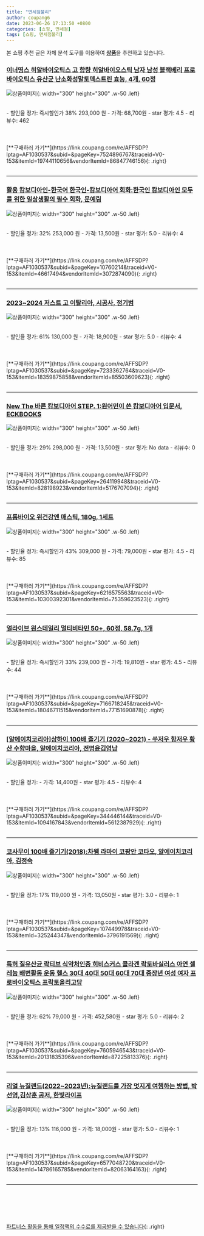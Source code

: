 ```yaml
---
title: "면세점불리"
author: coupang6
date: 2023-06-26 17:13:50 +0800
categories: [쇼핑, 면세점]
tags: [쇼핑, 면세점불리]
---
```


본 쇼핑 추천 글은 자체 분석 도구를 이용하여 [**상품**](https://link.coupang.com/a/bao1ui)을 추천하고 있습니다.

### [이너띵스 히알바이오틱스 고 함량 히알바이오스틱 남자 남성 블랙베리 프로바이오틱스 유산균 난소화성말토덱스트린 효능, 4개, 60정](https://link.coupang.com/re/AFFSDP?lptag=AF1030537&subid=&pageKey=7524896767&traceid=V0-153&itemId=19744110656&vendorItemId=86847746156)

![상품이미지](https://thumbnail10.coupangcdn.com/thumbnails/remote/230x230ex/image/vendor_inventory/fa14/d903136d4dbd322cad69d574d62b91d30f02bc2b62bf9ee51598f0f042d6.png){: width="300" height="300" .w-50 .left}


<br>
- 할인율 정가: 즉시할인가 38%  293,000   원
- 가격: 68,700원
- star 평가: 4.5
- 리뷰수: 462
<br>
<br>
<br>
<br>
[**구매하러 가기**](https://link.coupang.com/re/AFFSDP?lptag=AF1030537&subid=&pageKey=7524896767&traceid=V0-153&itemId=19744110656&vendorItemId=86847746156){: .right}
<br>
<br>

---

### [활용 캄보디아인-한국어 한국인-캄보디아어 회화:한국인 캄보디아인 모두를 위한 일상생활의 필수 회화, 문예림](https://link.coupang.com/re/AFFSDP?lptag=AF1030537&subid=&pageKey=10760214&traceid=V0-153&itemId=46617494&vendorItemId=3072874090)

![상품이미지](https://thumbnail6.coupangcdn.com/thumbnails/remote/230x230ex/image/retail/images/2016/12/07/16/2/62edf630-c305-49aa-b442-647957e99df0.jpg){: width="300" height="300" .w-50 .left}


<br>
- 할인율 정가: 32%  253,000   원
- 가격: 13,500원
- star 평가: 5.0
- 리뷰수: 4
<br>
<br>
<br>
<br>
[**구매하러 가기**](https://link.coupang.com/re/AFFSDP?lptag=AF1030537&subid=&pageKey=10760214&traceid=V0-153&itemId=46617494&vendorItemId=3072874090){: .right}
<br>
<br>

---

### [2023~2024 저스트 고 이탈리아, 시공사, 정기범](https://link.coupang.com/re/AFFSDP?lptag=AF1030537&subid=&pageKey=7233362764&traceid=V0-153&itemId=18359875858&vendorItemId=85503609623)

![상품이미지](https://thumbnail7.coupangcdn.com/thumbnails/remote/230x230ex/image/rs_quotation_api/lj7stiyc/2d79ae7d7f834ded853c1c3ff6e586ae.jpg){: width="300" height="300" .w-50 .left}


<br>
- 할인율 정가: 61%  130,000   원
- 가격: 18,900원
- star 평가: 5.0
- 리뷰수: 4
<br>
<br>
<br>
<br>
[**구매하러 가기**](https://link.coupang.com/re/AFFSDP?lptag=AF1030537&subid=&pageKey=7233362764&traceid=V0-153&itemId=18359875858&vendorItemId=85503609623){: .right}
<br>
<br>

---

### [New The 바른 캄보디아어 STEP. 1:원어민이 쓴 캄보디아어 입문서, ECKBOOKS](https://link.coupang.com/re/AFFSDP?lptag=AF1030537&subid=&pageKey=264119948&traceid=V0-153&itemId=828198923&vendorItemId=5176707094)

![상품이미지](https://thumbnail9.coupangcdn.com/thumbnails/remote/230x230ex/image/vendor_inventory/c5da/a307c3466f4a6252e8ac34b7b175dbe14d1e3b635a90ca3b3686ecf9b647.jpg){: width="300" height="300" .w-50 .left}


<br>
- 할인율 정가: 29%  298,000   원
- 가격: 13,500원
- star 평가: No data
- 리뷰수: 0
<br>
<br>
<br>
<br>
[**구매하러 가기**](https://link.coupang.com/re/AFFSDP?lptag=AF1030537&subid=&pageKey=264119948&traceid=V0-153&itemId=828198923&vendorItemId=5176707094){: .right}
<br>
<br>

---

### [프롬바이오 위건강엔 매스틱, 180g, 1세트](https://link.coupang.com/re/AFFSDP?lptag=AF1030537&subid=&pageKey=6216575563&traceid=V0-153&itemId=10300392301&vendorItemId=75359623523)

![상품이미지](https://thumbnail6.coupangcdn.com/thumbnails/remote/230x230ex/image/vendor_inventory/6836/60a3e8a44f72f367f2a0e1351099fd2ff56f0b598897364bb108dfe6d7fc.jpg){: width="300" height="300" .w-50 .left}


<br>
- 할인율 정가: 즉시할인가 43%  309,000   원
- 가격: 79,000원
- star 평가: 4.5
- 리뷰수: 85
<br>
<br>
<br>
<br>
[**구매하러 가기**](https://link.coupang.com/re/AFFSDP?lptag=AF1030537&subid=&pageKey=6216575563&traceid=V0-153&itemId=10300392301&vendorItemId=75359623523){: .right}
<br>
<br>

---

### [얼라이브 원스데일리 멀티비타민 50+, 60정, 58.7g, 1개](https://link.coupang.com/re/AFFSDP?lptag=AF1030537&subid=&pageKey=7166718245&traceid=V0-153&itemId=18046711515&vendorItemId=77151690878)

![상품이미지](https://thumbnail7.coupangcdn.com/thumbnails/remote/230x230ex/image/retail/images/4796852307944861-f12ed76f-e815-413c-ad59-a286ede931ae.jpg){: width="300" height="300" .w-50 .left}


<br>
- 할인율 정가: 즉시할인가 33%  239,000   원
- 가격: 19,810원
- star 평가: 4.5
- 리뷰수: 44
<br>
<br>
<br>
<br>
[**구매하러 가기**](https://link.coupang.com/re/AFFSDP?lptag=AF1030537&subid=&pageKey=7166718245&traceid=V0-153&itemId=18046711515&vendorItemId=77151690878){: .right}
<br>
<br>

---

### [[알에이치코리아]상하이 100배 즐기기 (2020~2021) - 쑤저우 항저우 황산 수향마을, 알에이치코리아, 전명윤김영남](https://link.coupang.com/re/AFFSDP?lptag=AF1030537&subid=&pageKey=344446144&traceid=V0-153&itemId=1094167843&vendorItemId=5612387929)

![상품이미지](https://thumbnail10.coupangcdn.com/thumbnails/remote/230x230ex/image/retail-product-api/A00077021/11020527/12684531/main/9788925568027_L.jpg){: width="300" height="300" .w-50 .left}


<br>
- 할인율 정가: 
- 가격: 14,400원
- star 평가: 4.5
- 리뷰수: 4
<br>
<br>
<br>
<br>
[**구매하러 가기**](https://link.coupang.com/re/AFFSDP?lptag=AF1030537&subid=&pageKey=344446144&traceid=V0-153&itemId=1094167843&vendorItemId=5612387929){: .right}
<br>
<br>

---

### [코사무이 100배 즐기기(2018):차웽 라마이 코팡안 코타오, 알에이치코리아, 김정숙](https://link.coupang.com/re/AFFSDP?lptag=AF1030537&subid=&pageKey=107449978&traceid=V0-153&itemId=325244347&vendorItemId=3796191569)

![상품이미지](https://thumbnail6.coupangcdn.com/thumbnails/remote/230x230ex/image/retail/images/2018/07/04/18/2/067670f5-8fd4-41d3-80e9-ae9a85e25c41.jpg){: width="300" height="300" .w-50 .left}


<br>
- 할인율 정가: 17%  119,000   원
- 가격: 13,050원
- star 평가: 3.0
- 리뷰수: 1
<br>
<br>
<br>
<br>
[**구매하러 가기**](https://link.coupang.com/re/AFFSDP?lptag=AF1030537&subid=&pageKey=107449978&traceid=V0-153&itemId=325244347&vendorItemId=3796191569){: .right}
<br>
<br>

---

### [특허 질유산균 락티브 식약처인증 히비스커스 콜라겐 락토바실러스 아연 셀레늄 배변활동 운동 헬스 30대 40대 50대 60대 70대 중장년 여성 여자 프로바이오틱스 프락토올리고당](https://link.coupang.com/re/AFFSDP?lptag=AF1030537&subid=&pageKey=7605946543&traceid=V0-153&itemId=20131835396&vendorItemId=87225813376)

![상품이미지](https://thumbnail9.coupangcdn.com/thumbnails/remote/230x230ex/image/vendor_inventory/b381/80242081f1cef4814122a3d98481b43b611b75a80cac11584faca89f4866.jpg){: width="300" height="300" .w-50 .left}


<br>
- 할인율 정가: 62%  79,000   원
- 가격: 452,580원
- star 평가: 5.0
- 리뷰수: 2
<br>
<br>
<br>
<br>
[**구매하러 가기**](https://link.coupang.com/re/AFFSDP?lptag=AF1030537&subid=&pageKey=7605946543&traceid=V0-153&itemId=20131835396&vendorItemId=87225813376){: .right}
<br>
<br>

---

### [리얼 뉴질랜드(2022~2023년):뉴질랜드를 가장 멋지게 여행하는 방법, 박선영,김상훈 공저, 한빛라이프](https://link.coupang.com/re/AFFSDP?lptag=AF1030537&subid=&pageKey=6577048720&traceid=V0-153&itemId=14786165785&vendorItemId=82063164163)

![상품이미지](https://thumbnail8.coupangcdn.com/thumbnails/remote/230x230ex/image/vendor_inventory/f9ff/6e0f305aa18682f40bcf2bc1ff8d8dabfe92eead50a064e6158b9bb4c968.png){: width="300" height="300" .w-50 .left}


<br>
- 할인율 정가: 13%  116,000   원
- 가격: 18,000원
- star 평가: 5.0
- 리뷰수: 1
<br>
<br>
<br>
<br>
[**구매하러 가기**](https://link.coupang.com/re/AFFSDP?lptag=AF1030537&subid=&pageKey=6577048720&traceid=V0-153&itemId=14786165785&vendorItemId=82063164163){: .right}
<br>
<br>

---
<br><br><br><br><br> [파트너스 활동을 통해 일정액의 수수료를 제공받을 수 있습니다](https://link.coupang.com/a/bao1ui){: .right}